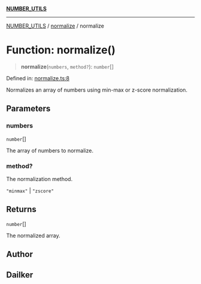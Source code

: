 [**NUMBER_UTILS**](../../README.md)

***

[NUMBER_UTILS](../../README.md) / [normalize](../README.md) / normalize

# Function: normalize()

> **normalize**(`numbers`, `method?`): `number`[]

Defined in: [normalize.ts:8](https://github.com/dailker/everyutil/blob/f33ff2a1c373a0e08c438de945fcd1ee70900b4c/src/number/normalize.ts#L8)

Normalizes an array of numbers using min-max or z-score normalization.

## Parameters

### numbers

`number`[]

The array of numbers to normalize.

### method?

The normalization method.

`"minmax"` | `"zscore"`

## Returns

`number`[]

The normalized array.

## Author

## Dailker
